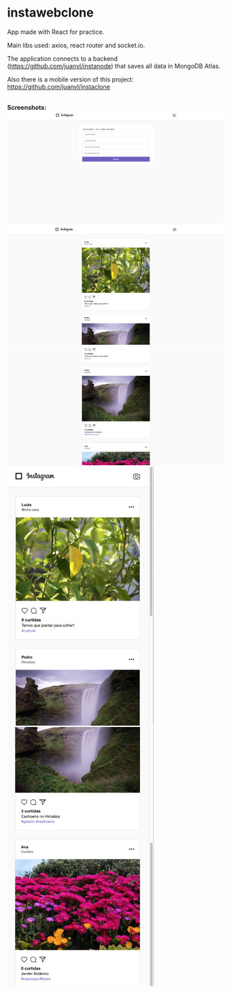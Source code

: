 # instawebclone
App made with React for practice.

Main libs used: axios, react router and socket.io.

The application connects to a backend (https://github.com/juanvl/instanode) that saves all data in MongoDB Atlas.

Also there is a mobile version of this project: https://github.com/juanvl/instaclone

<br/>
<b>Screenshots:</b>

<div>
  <img src="./preview/new-post.png" />
  <img src="./preview/feed1.png" />
  <img src="./preview/feed2.png" />
  <img src="./preview/feed1-responsive.png" width="340" height="600" />
  <img src="./preview/feed2-responsive.png" width="340" height="600" />
</div>

